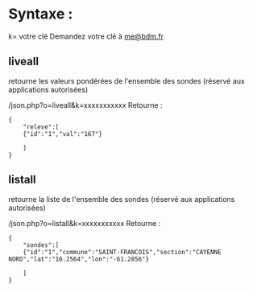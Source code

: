 # Syntaxe :
k= votre clé
Demandez votre clé à me@bdm.fr

## liveall
retourne les valeurs pondérées de l'ensemble des sondes (réservé aux applications autorisées)

/json.php?o=liveall&k=xxxxxxxxxxx
Retourne :
```
{
	"releve":[
	{"id":"1","val":"167"}

	]
}
```

## listall
retourne la liste de l'ensemble des sondes (réservé aux applications autorisées)

/json.php?o=listall&k=xxxxxxxxxxx
Retourne :
```
{
	"sondes":[
	{"id":"1","commune":"SAINT-FRANCOIS","section":"CAYENNE NORD","lat":"16.2564","lon":"-61.2856"}

	]
}
```


 
